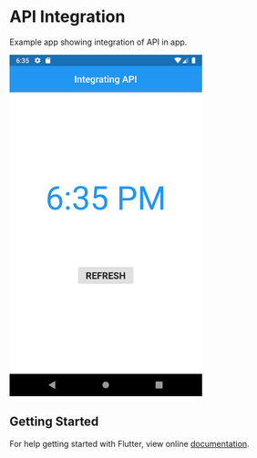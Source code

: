 # API Integration

Example app showing integration of API in app.

<img src="screenshot.png" height="600em" />


## Getting Started

For help getting started with Flutter, view online [documentation](http://flutter.dev/).